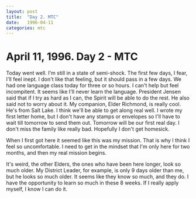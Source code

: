 ```yaml
---
layout: post
title:  "Day 2. MTC"
date:   1996-04-11
categories: mtc
---
```

# April 11, 1996. Day 2 - MTC

Today went well. I'm still in a state of semi-shock. The first few days, I fear, I'll feel inept. I don't like that feeling, but it should pass in a few days. We had one language class today for three or so hours. I can't help but feel incompitent. It seems like I'll never learn the language. President Jensen said that if I try as hard as I can, the Spirit will be able to do the rest. He also said not to worry about it. My companion, Elder Richmond, is really cool. He's from Salt Lake. I think we'll be able to get along real well. I wrote my first letter home, but I don't have any stamps or envelopes so I'll have to wait till tomorrow to send them out. Tomorrow will be our first real day. I don't miss the family like really bad. Hopefully I don't get homesick.

When I first got here it seemed like this was my mission. That is why I think I feel so uncomfortable. I need to get in the mindset that I'm only here for two months, and then my real mission begins.

It's weird, the other Elders, the ones who have been here longer, look so much older. My District Leader, for example, is only 9 days older than me, but he looks so much older. It seems like they know so much, and they do. I have the opportunity to learn so much in these 8 weeks. If I really apply myself, I know I can do it.
